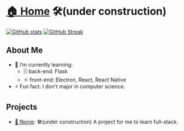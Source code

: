# [🏠 Home](https://whyen-wang.github.io/) 🛠️(under construction)
[![GitHub stats](https://github-readme-stats.vercel.app/api?username=whyen-wang)](https://github.com/anuraghazra/github-readme-stats)
[![GitHub Streak](https://streak-stats.demolab.com/?user=whyen-wang)](https://git.io/streak-stats)
## About Me
- 🌱 I’m currently learning:
  - 🗄️ back-end: Flask
  - ⚛️ front-end: Electron, React, React Native
- ⚡ Fun fact: I don't major in computer science.

## Projects
- [📖 Nonie](https://whyen-wang.github.io/Nonie/): 🛠️(under construction) A project for me to learn full-stack.
